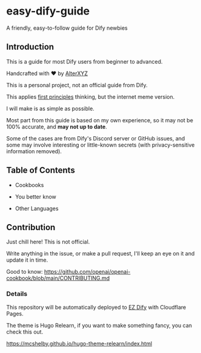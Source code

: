 # easy-dify-guide

A friendly, easy-to-follow guide for Dify newbies

## Introduction

This is a guide for most Dify users from beginner to advanced.

Handcrafted with ❤️ by [AlterXYZ](https://github.com/alterxyz/easy-dify-guide)

This is a personal project, not an official guide from Dify.

This applies [first principles](https://en.wikipedia.org/wiki/First_principle) thinking, but the internet meme version.

I will make is as simple as possible.

Most part from this guide is based on my own experience, so it may not be 100% accurate, and **may not up to date**.

Some of the cases are from Dify's Discord server or GitHub issues, and some may involve interesting or little-known secrets (with privacy-sensitive information removed).

## Table of Contents

- Cookbooks

- You better know

- Other Languages

## Contribution

Just chill here! This is not official.

Write anything in the issue, or make a pull request, I'll keep an eye on it and update it in time.

Good to know: <https://github.com/openai/openai-cookbook/blob/main/CONTRIBUTING.md>

### Details

This repository will be automatically deployed to [EZ Dify](ezdify.alterxyz.org) with Cloudflare Pages.

The theme is Hugo Relearn, if you want to make something fancy, you can check this out.

<https://mcshelby.github.io/hugo-theme-relearn/index.html>
